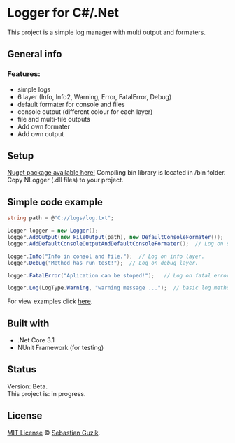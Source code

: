 # Logger for C#/.Net

This project is a simple log manager with multi output and formaters.

## General info
### Features:
- simple logs
- 6 layer (Info, Info2, Warning, Error, FatalError, Debug)
- default formater for console and files
- console output (different colour for each layer)
- file and multi-file outputs
- Add own formater
- Add own output

## Setup
[Nuget package available here!](https://www.nuget.org/packages/NLogger/1.0.0)
Compiling bin library is located in /bin folder. <br />
Copy NLogger (.dll files) to your project.<br />

## Simple code example
```C#
string path = @"C://logs/log.txt";

Logger logger = new Logger();
logger.AddOutput(new FileOutput(path), new DefaultConsoleFormater());  // Add log to file output and custor formater.
logger.AddDefaultConsoleOutputAndDefaultConsoleFormater();  // Log on screen in console.

logger.Info("Info in consol and file.");  // Log on info layer.
logger.Debug("Method has run test!");  // Log on debug layer.

logger.FatalError("Aplication can be stoped!");   // Log on fatal error layer.

logger.Log(LogType.Warning, "warning message ...");  // basic log method, select message layer and send message.
```
For view examples click [here](https://github.com/Guzik1/Logger_for_.Net/tree/master/Examples).

## Built with
- .Net Core 3.1
- NUnit Framework (for testing)

## Status
Version: Beta. <br />
This project is: in progress.

## License
[MIT License](https://github.com/Guzik1/Logger_for_.Net/blob/master/LICENSE) © [Sebastian Guzik](https://github.com/Guzik1).

